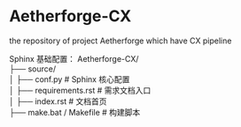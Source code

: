 # Aetherforge-CX

the repository of project Aetherforge which have CX pipeline

Sphinx 基础配置：
Aetherforge-CX/  
├── source/  
│ ├── conf.py # Sphinx 核心配置  
│ ├── requirements.rst # 需求文档入口  
│ ├── index.rst # 文档首页  
├── make.bat / Makefile # 构建脚本
